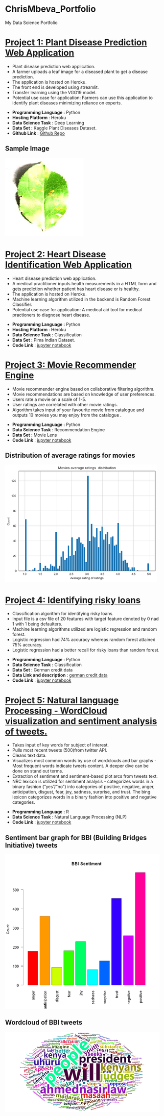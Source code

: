 # ChrisMbeva_Portfolio
My Data Science Portfolio

# [Project 1: Plant Disease Prediction Web Application](https://plant-disease-prediction-app.herokuapp.com/)

* Plant disease prediction web application.
* A farmer uploads a leaf image for a diseased plant to get a disease prediction.
* The application is hosted on Heroku.
* The front end is developed using streamlit.
* Transfer learning using the VGG19 model.
* Potential use case for application: Farmers can use this application to identify plant diseases minimizing reliance on experts.

- **Programming Language** : Python
- **Hosting Platform** : Heroku
- **Data Science Task** : Deep Learning
- **Data Set** : Kaggle Plant Diseases Dataset.
- **Github Link** : [Github Repo](https://github.com/chrisliti/plant_disease_prediction)

## Sample Image
![](/images2/Image1.JPG)

# [Project 2: Heart Disease Identification Web Application](https://heartdisease-prediction-ml-api.herokuapp.com/)

* Heart disease prediction web application.
* A medical practitioner inputs health measurements in a HTML form and gets prediction whether patient has heart disease or is healthy.
* The application is hosted on Heroku.
* Machine learning algorithm utilized in the backend is Random Forest Classifier.
* Potential use case for application: A medical aid tool for medical practioners to diagnose heart disease.

- **Programming Language** : Python
- **Hosting Platform** : Heroku
- **Data Science Task** : Classification
- **Data Set** : Pima Indian Dataset.
- **Code Link** : [jupyter notebook](https://github.com/chrisliti/Heart-Disease-APP-Heroku/blob/main/model.py)



# [Project 3: Movie Recommender Engine](https://github.com/chrisliti/Movie-Recommender-Engine/blob/master/Movie%20Recommender%20Engine%20June%202021.ipynb)

* Movie recommender engine based on collaborative filtering algorithm.
* Movie recommendations are based on knowledge of user preferences.
* Users rate a movie on a scale of 1-5.
* User ratings are correlated with other movie ratings.
* Algorithm takes input of your favourite movie from catalogue and outputs 10 movies you may enjoy from the catalogue .

- **Programming Language** : Python
- **Data Science Task** : Recommendation Engine
- **Data Set** : Movie Lens
- **Code Link** : [jupyter notebook](https://github.com/chrisliti/Movie-Recommender-Engine/blob/master/Movie%20Recommender%20Engine%20June%202021.ipynb)

## Distribution of average ratings for movies
![](images2/movies%20ratings%20distribution.png)


# [Project 4: Identifying risky loans](https://github.com/chrisliti/Identifying-Risky-Loans/blob/master/Identifying%20Loan%20Defaulters%20June%202021.ipynb)

* Classification algorithm for identifying risky loans.
* Input file is a csv file of 20 features with target feature denoted by 0 nad 1 with 1 being defaulters.
* Machine learning algorithms utilized are logistic regression and random forest.
* Logistic regression had 74% accuracy whereas random forest attained 75% accuracy.
* Logistic regression had a better recall for risky loans than random forest.

- **Programming Language** : Python
- **Data Science Task** : Classification
- **Data Set** : German credit data
- **Data Link and description** : [german credit data](https://archive.ics.uci.edu/ml/datasets/statlog+(german+credit+data))
- **Code Link** : [jupyter notebook](https://github.com/chrisliti/Identifying-Risky-Loans/blob/master/Identifying%20Loan%20Defaulters%20June%202021.ipynb)


# [Project 5: Natural language Processing - WordCloud visualization and sentiment analysis of tweets.](https://github.com/chrisliti/NLP-Twitter-Analysis/blob/master/NLP%20(Twitter%20Analysis)%20May%202021.ipynb)

* Takes input of key words for subject of interest.
* Pulls most recent tweets (500)from twitter API.
* Cleans text data.
* Visualizes most common words by use of wordclouds and bar graphs - Most frequent words indicate tweets content. A deeper dive can be done on stand out terms.
* Extraction of sentiment and sentiment-based plot arcs from tweets text.
* NRC lexicon is utilized for sentiment analysis - categorizes words in a binary fashion (“yes”/“no”) into categories of positive, negative, anger, anticipation, disgust, fear, joy, sadness, surprise, and trust. The bing lexicon categorizes words in a binary fashion into positive and negative categories.

- **Programming Language** : R
- **Data Science Task** : Natural Language Processing (NLP)
- **Code Link** : [jupyter notebook](https://github.com/chrisliti/NLP-Twitter-Analysis/blob/master/NLP%20(Twitter%20Analysis)%20May%202021.ipynb)

## Sentiment bar graph for BBI (Building Bridges Initiative) tweets
![](images2/bbi%20sentiment%20bar%20graph.png)

## Wordcloud of BBI tweets
![](images2/bbi%20word%20cloud%202.png)


